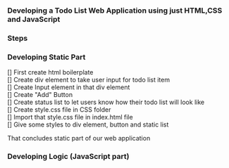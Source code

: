 ### Developing a Todo List Web Application using just HTML,CSS and JavaScript  

### Steps    

### Developing  Static Part  


[] First create html boilerplate  
[] Create div element to take user input for todo list item  
[] Create Input element in that div element   
[] Create "Add" Button   
[] Create status list to let users know how their todo list will look like  
[] Create style.css file in CSS folder  
[] Import that style.css file in index.html file  
[] Give some styles to div element, button and static list  

That concludes static part of our web application    

### Developing Logic (JavaScript part)


 
